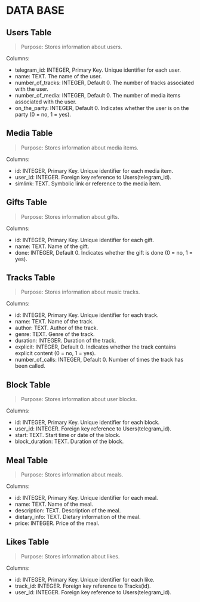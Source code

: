 # DATA BASE

## Users Table

> Purpose: Stores information about users.

Columns:
  - telegram_id: INTEGER, Primary Key. Unique identifier for each user.
  - name: TEXT. The name of the user.
  - number_of_tracks: INTEGER, Default 0. The number of tracks associated with the user.
  - number_of_media: INTEGER, Default 0. The number of media items associated with the user.
  - on_the_party: INTEGER, Default 0. Indicates whether the user is on the party (0 = no, 1 = yes).

## Media Table

> Purpose: Stores information about media items.

Columns:
  - id: INTEGER, Primary Key. Unique identifier for each media item.
  - user_id: INTEGER. Foreign key reference to Users(telegram_id).
  - simlink: TEXT. Symbolic link or reference to the media item.

## Gifts Table

> Purpose: Stores information about gifts.

Columns:
  - id: INTEGER, Primary Key. Unique identifier for each gift.
  - name: TEXT. Name of the gift.
  - done: INTEGER, Default 0. Indicates whether the gift is done (0 = no, 1 = yes).

## Tracks Table
> Purpose: Stores information about music tracks.

Columns:
  - id: INTEGER, Primary Key. Unique identifier for each track.
  - name: TEXT. Name of the track.
  - author: TEXT. Author of the track.
  - genre: TEXT. Genre of the track.
  - duration: INTEGER. Duration of the track.
  - explicit: INTEGER, Default 0. Indicates whether the track contains explicit content (0 = no, 1 = yes).
  - number_of_calls: INTEGER, Default 0. Number of times the track has been called.

## Block Table

> Purpose: Stores information about user blocks.

Columns:
  - id: INTEGER, Primary Key. Unique identifier for each block.
  - user_id: INTEGER. Foreign key reference to Users(telegram_id).
  - start: TEXT. Start time or date of the block.
  - block_duration: TEXT. Duration of the block.

## Meal Table

> Purpose: Stores information about meals.

Columns:
  - id: INTEGER, Primary Key. Unique identifier for each meal.
  - name: TEXT. Name of the meal.
  - description: TEXT. Description of the meal.
  - dietary_info: TEXT. Dietary information of the meal.
  - price: INTEGER. Price of the meal.

## Likes Table

> Purpose: Stores information about likes.

Columns:
  - id: INTEGER, Primary Key. Unique identifier for each like.
  - track_id: INTEGER. Foreign key reference to Tracks(id).
  - user_id: INTEGER. Foreign key reference to Users(telegram_id).

